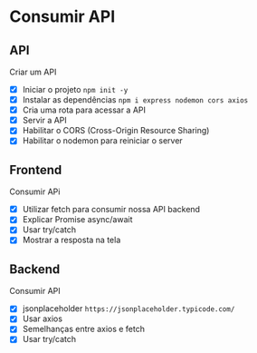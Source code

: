 # Consumir API

## API

Criar um API

- [x] Iniciar o projeto `npm init -y`
- [x] Instalar as dependências `npm i express nodemon cors axios`
- [x] Cria uma rota para acessar a API
- [x] Servir a API
- [x] Habilitar o CORS (Cross-Origin Resource Sharing)
- [x] Habilitar o nodemon para reiniciar o server

## Frontend

Consumir APi

- [x] Utilizar fetch para consumir nossa API backend
- [x] Explicar Promise async/await
- [x] Usar try/catch
- [x] Mostrar a resposta na tela

## Backend

Consumir API

- [x] jsonplaceholder `https://jsonplaceholder.typicode.com/`
- [x] Usar axios
- [x] Semelhanças entre axios e fetch
- [x] Usar try/catch
